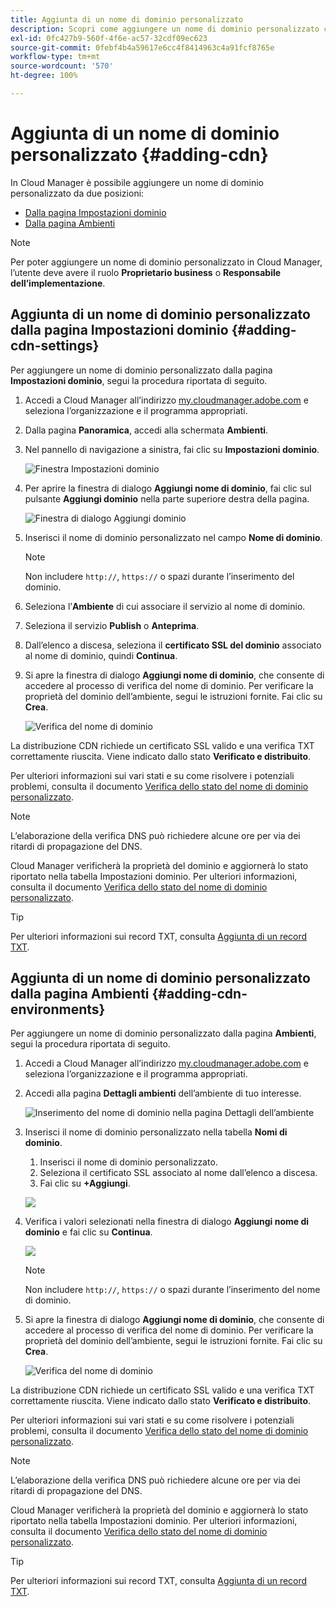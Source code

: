 ```yaml
---
title: Aggiunta di un nome di dominio personalizzato
description: Scopri come aggiungere un nome di dominio personalizzato con Cloud Manager.
exl-id: 0fc427b9-560f-4f6e-ac57-32cdf09ec623
source-git-commit: 0febf4b4a59617e6cc4f8414963c4a91fcf8765e
workflow-type: tm+mt
source-wordcount: '570'
ht-degree: 100%

---
```


# Aggiunta di un nome di dominio personalizzato {#adding-cdn}

In Cloud Manager è possibile aggiungere un nome di dominio personalizzato da due posizioni:

* [Dalla pagina Impostazioni dominio](#adding-cdn-settings)
* [Dalla pagina Ambienti](#adding-cdn-environments)

>[!NOTE]
>
>Per poter aggiungere un nome di dominio personalizzato in Cloud Manager, l’utente deve avere il ruolo **Proprietario business** o **Responsabile dell’implementazione**.

## Aggiunta di un nome di dominio personalizzato dalla pagina Impostazioni dominio {#adding-cdn-settings}

Per aggiungere un nome di dominio personalizzato dalla pagina **Impostazioni dominio**, segui la procedura riportata di seguito.

1. Accedi a Cloud Manager all’indirizzo [my.cloudmanager.adobe.com](https://my.cloudmanager.adobe.com/) e seleziona l’organizzazione e il programma appropriati.

1. Dalla pagina **Panoramica**, accedi alla schermata **Ambienti**.

1. Nel pannello di navigazione a sinistra, fai clic su **Impostazioni dominio**.

   ![Finestra Impostazioni dominio](/help/implementing/cloud-manager/assets/cdn/cdn-create.png)

1. Per aprire la finestra di dialogo **Aggiungi nome di dominio**, fai clic sul pulsante **Aggiungi dominio** nella parte superiore destra della pagina.

   ![Finestra di dialogo Aggiungi dominio](/help/implementing/cloud-manager/assets/cdn/add-cdn1.png)

1. Inserisci il nome di dominio personalizzato nel campo **Nome di dominio**.

   >[!NOTE]
   >
   >Non includere `http://`, `https://` o spazi durante l’inserimento del dominio.

1. Seleziona l’**Ambiente** di cui associare il servizio al nome di dominio.

1. Seleziona il servizio **Publish** o **Anteprima**.

1. Dall’elenco a discesa, seleziona il **certificato SSL del dominio** associato al nome di dominio, quindi **Continua**.

1. Si apre la finestra di dialogo **Aggiungi nome di dominio**, che consente di accedere al processo di verifica del nome di dominio. Per verificare la proprietà del dominio dell’ambiente, segui le istruzioni fornite. Fai clic su **Crea**.

   ![Verifica del nome di dominio](/help/implementing/cloud-manager/assets/cdn/cdn-create6.png)

La distribuzione CDN richiede un certificato SSL valido e una verifica TXT correttamente riuscita. Viene indicato dallo stato **Verificato e distribuito**.

Per ulteriori informazioni sui vari stati e su come risolvere i potenziali problemi, consulta il documento [Verifica dello stato del nome di dominio personalizzato](/help/implementing/cloud-manager/custom-domain-names/check-domain-name-status.md).

>[!NOTE]
>
>L’elaborazione della verifica DNS può richiedere alcune ore per via dei ritardi di propagazione del DNS.
>
>Cloud Manager verificherà la proprietà del dominio e aggiornerà lo stato riportato nella tabella Impostazioni dominio. Per ulteriori informazioni, consulta il documento [Verifica dello stato del nome di dominio personalizzato](/help/implementing/cloud-manager/custom-domain-names/check-domain-name-status.md).

>[!TIP]
>
>Per ulteriori informazioni sui record TXT, consulta [Aggiunta di un record TXT](/help/implementing/cloud-manager/custom-domain-names/add-text-record.md).

## Aggiunta di un nome di dominio personalizzato dalla pagina Ambienti {#adding-cdn-environments}

Per aggiungere un nome di dominio personalizzato dalla pagina **Ambienti**, segui la procedura riportata di seguito.

1. Accedi a Cloud Manager all’indirizzo [my.cloudmanager.adobe.com](https://my.cloudmanager.adobe.com/) e seleziona l’organizzazione e il programma appropriati.

1. Accedi alla pagina **Dettagli ambienti** dell’ambiente di tuo interesse.

   ![Inserimento del nome di dominio nella pagina Dettagli dell’ambiente](/help/implementing/cloud-manager/assets/cdn/cdn-create4.png)

1. Inserisci il nome di dominio personalizzato nella tabella **Nomi di dominio**.

   1. Inserisci il nome di dominio personalizzato.
   1. Seleziona il certificato SSL associato al nome dall’elenco a discesa.
   1. Fai clic su **+Aggiungi**.

   ![](/help/implementing/cloud-manager/assets/cdn/cdn-create3.png)

1. Verifica i valori selezionati nella finestra di dialogo **Aggiungi nome di dominio** e fai clic su **Continua**.

   ![](/help/implementing/cloud-manager/assets/cdn/cdn-create5.png)

   >[!NOTE]
   >
   >Non includere `http://`, `https://` o spazi durante l’inserimento del nome di dominio.

1. Si apre la finestra di dialogo **Aggiungi nome di dominio**, che consente di accedere al processo di verifica del nome di dominio. Per verificare la proprietà del dominio dell’ambiente, segui le istruzioni fornite. Fai clic su **Crea**.

   ![Verifica del nome di dominio](/help/implementing/cloud-manager/assets/cdn/cdn-create6.png)

La distribuzione CDN richiede un certificato SSL valido e una verifica TXT correttamente riuscita. Viene indicato dallo stato **Verificato e distribuito**.

Per ulteriori informazioni sui vari stati e su come risolvere i potenziali problemi, consulta il documento [Verifica dello stato del nome di dominio personalizzato](/help/implementing/cloud-manager/custom-domain-names/check-domain-name-status.md).

>[!NOTE]
>
>L’elaborazione della verifica DNS può richiedere alcune ore per via dei ritardi di propagazione del DNS.
>
>Cloud Manager verificherà la proprietà del dominio e aggiornerà lo stato riportato nella tabella Impostazioni dominio. Per ulteriori informazioni, consulta il documento [Verifica dello stato del nome di dominio personalizzato](/help/implementing/cloud-manager/custom-domain-names/check-domain-name-status.md).

>[!TIP]
>
>Per ulteriori informazioni sui record TXT, consulta [Aggiunta di un record TXT](/help/implementing/cloud-manager/custom-domain-names/add-text-record.md).

